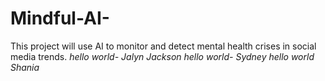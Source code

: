 # Mindful-AI-
This project will use AI to monitor and detect mental health crises in social media trends.
*hello world- Jalyn Jackson*
*hello world- Sydney*
*hello world Shania*
